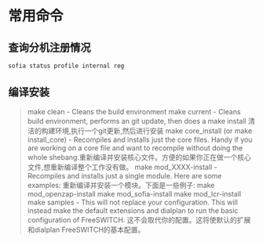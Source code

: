 # 常用命令

## 查询分机注册情况

```bash
sofia status profile internal reg
```

## 编译安装

> make clean - Cleans the build environment
> make current - Cleans build environment, performs an git update, then does a make install 清洁的构建环境,执行一个git更新,然后进行安装
> make core_install (or make install_core) - Recompiles and installs just the core files. Handy if you are working on a core file and want to recompile without doing the whole shebang.重新编译并安装核心文件。方便的如果你正在做一个核心文件,想重新编译整个工作没有做。
> make mod_XXXX-install - Recompiles and installs just a single module. Here are some examples:
重新编译并安装一个模块。下面是一些例子:
> make mod_openzap-install
> make mod_sofia-install
> make mod_lcr-install
> make samples - This will not replace your configuration. This will instead make the default extensions and dialplan to run the basic configuration of FreeSWITCH.
这不会取代你的配置。这将使默认的扩展和dialplan FreeSWITCH的基本配置。